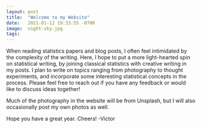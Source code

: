 ```yaml
---
layout: post
title:  "Welcome to my Website"
date:   2021-01-12 19:33:55 -0700
image:  night-sky.jpg
tags:   
---
```



When reading statistics papers and blog posts, I often feel intimidated by the complexity of the writing. Here, I hope to put a more light-hearted spin on statistical writing, by joining classical statistics with creative writing in my posts. I plan to write on topics ranging from photography to thought experiments, and incorporate some interesting statistical concepts in the process. 
Please feel free to reach out if you have any feedback or would like to discuss ideas together!

Much of the photography in the website will be from Unsplash, but I will also occasionally post my own photos as well.

Hope you have a great year. Cheers!
-Victor
